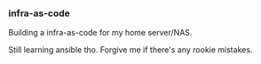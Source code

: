###  infra-as-code

Building a infra-as-code for my home server/NAS.

Still learning ansible tho. Forgive me if there's any rookie mistakes.


